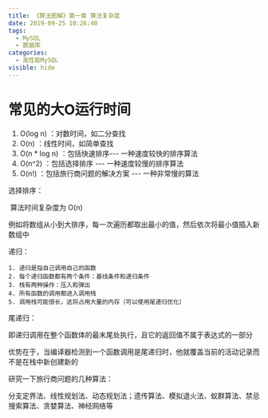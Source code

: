 ```yaml
---
title: 《算法图解》第一章 算法复杂度
date: 2019-09-25 10:26:40
tags: 
  - MySQL
  - 数据库
categories:
  - 高性能MySQL
visible: hide
---
```

# 常见的大O运行时间

1. O(log n) ：对数时间，如二分查找
2. O(n) ：线性时间，如简单查找
3. O(n * log n) ：包括快速排序--- 一种速度较快的排序算法
4. O(n^2) ：包括选择排序 --- 一种速度较慢的排序算法
5. O(n!) ：包括旅行商问题的解决方案 --- 一种非常慢的算法



选择排序：

​	算法时间复杂度为 O(n)

​	例如将数组从小到大排序，每一次遍历都取出最小的值，然后依次将最小值插入新数组中

递归：

 	1. 递归是指自己调用自己的函数
 	2. 每个递归函数都有两个条件：基线条件和递归条件
 	3. 栈有两种操作：压入和弹出
 	4. 所有函数的调用都进入调用栈
 	5. 调用栈可能很长，这将占用大量的内存（可以使用尾递归优化）

尾递归：

​	即递归调用在整个函数体的最末尾处执行，且它的返回值不属于表达式的一部分

​	优势在于，当编译器检测到一个函数调用是尾递归时，他就覆盖当前的活动记录而不是在栈中新创建新的

研究一下旅行商问题的几种算法：

​	分支定界法、线性规划法、动态规划法；遗传算法、模拟退火法、蚁群算法、禁忌搜索算法、贪婪算法、神经网络等